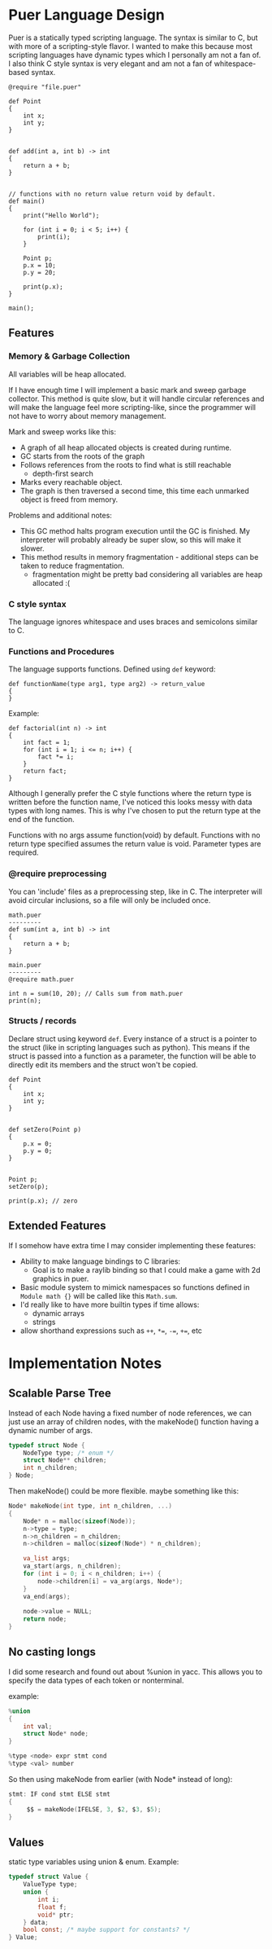 # Puer Language Design

Puer is a statically typed scripting language. The syntax is similar to C,
but with more of a scripting-style flavor. I wanted to make this because
most scripting languages have dynamic types which I personally am not a
fan of. I also think C style syntax is very elegant and am not a fan of
whitespace-based syntax.

```
@require "file.puer"

def Point
{
    int x;
    int y;
}


def add(int a, int b) -> int
{
    return a + b;
}


// functions with no return value return void by default.
def main() 
{
    print("Hello World");

    for (int i = 0; i < 5; i++) {
        print(i);
    }

    Point p;
    p.x = 10;
    p.y = 20;

    print(p.x);
}

main();
```

## Features

### Memory & Garbage Collection

All variables will be heap allocated.

If I have enough time I will implement a basic mark and sweep garbage
collector. This method is quite slow, but it will handle circular
references and will make the language feel more scripting-like, since the
programmer will not have to worry about memory management.

Mark and sweep works like this:
- A graph of all heap allocated objects is created during runtime.
- GC starts from the roots of the graph
- Follows references from the roots to find what is still reachable
    - depth-first search
- Marks every reachable object.
- The graph is then traversed a second time, this time each unmarked 
object is freed from memory.

Problems and additional notes:
- This GC method halts program execution until the GC is finished. My
interpreter will probably already be super slow, so this will make it
slower.
- This method results in memory fragmentation - additional steps can be
taken to reduce fragmentation.
    - fragmentation might be pretty bad considering all variables are
    heap allocated :(

### C style syntax

The language ignores whitespace and uses braces and semicolons similar to
C.

### Functions and Procedures

The language supports functions. Defined using `def` keyword:
```
def functionName(type arg1, type arg2) -> return_value
{
}
```
Example:
```
def factorial(int n) -> int
{
    int fact = 1;
    for (int i = 1; i <= n; i++) {
        fact *= i;
    }
    return fact;
}
```

Although I generally prefer the C style functions where the return type
is written before the function name, I've noticed this looks messy with
data types with long names. This is why I've chosen to put the return
type at the end of the function.

Functions with no args assume function(void) by default. Functions with
no return type specified assumes the return value is void. Parameter types
are required.

### @require preprocessing
You can 'include' files as a preprocessing step, like in C. The interpreter will avoid circular inclusions, so a file will only be included once.
```
math.puer
---------
def sum(int a, int b) -> int
{
    return a + b;
}
```
```
main.puer
---------
@require math.puer

int n = sum(10, 20); // Calls sum from math.puer
print(n);
```

### Structs / records

Declare struct using keyword `def`. Every instance of a struct is a
pointer to the struct (like in scripting languages such as python).
This means if the struct is passed into a function as a parameter, the 
function will be able to directly edit its members and the struct won't
be copied.
```
def Point
{
    int x;
    int y;
}


def setZero(Point p)
{
    p.x = 0;
    p.y = 0;
}


Point p;
setZero(p);

print(p.x); // zero
```

## Extended Features

If I somehow have extra time I may consider implementing these features:
- Ability to make language bindings to C libraries:
    - Goal is to make a raylib binding so that I could make a game with
    2d graphics in puer.
- Basic module system to mimick namespaces so functions defined in `Module math {}` will be called like this `Math.sum`.
- I'd really like to have more builtin types if time allows:
    - dynamic arrays
    - strings
- allow shorthand expressions such as `++`, `*=`, `-=`, `+=`, etc

# Implementation Notes

## Scalable Parse Tree
Instead of each Node having a fixed number of node references, we can
just use an array of children nodes, with the makeNode() function having
a dynamic number of args.

```C
typedef struct Node {
    NodeType type; /* enum */
    struct Node** children;
    int n_children;
} Node;
```

Then makeNode() could be more flexible. maybe something like this:
```C
Node* makeNode(int type, int n_children, ...)
{
    Node* n = malloc(sizeof(Node));
    n->type = type;
    n->n_children = n_children;
    n->children = malloc(sizeof(Node*) * n_children);

    va_list args;
    va_start(args, n_children);
    for (int i = 0; i < n_children; i++) {
        node->children[i] = va_arg(args, Node*);
    }
    va_end(args);
    
    node->value = NULL;
    return node;
}
```

## No casting longs

I did some research and found out about %union in yacc. This allows you
to specify the data types of each token or nonterminal.

example:
```C
%union
{
    int val;
    struct Node* node;
}

%type <node> expr stmt cond
%type <val> number
```
So then using makeNode from earlier (with Node* instead of long):
```C
stmt: IF cond stmt ELSE stmt
{
     $$ = makeNode(IFELSE, 3, $2, $3, $5);
}
```

## Values
static type variables using union & enum. Example:
```C
typedef struct Value {
    ValueType type;
    union {
        int i;
        float f;
        void* ptr;
    } data;
    bool const; /* maybe support for constants? */
} Value;
```

